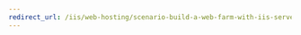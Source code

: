 ```yaml
---
redirect_url: /iis/web-hosting/scenario-build-a-web-farm-with-iis-servers/overview-build-a-web-farm-with-iis-servers
---
```

